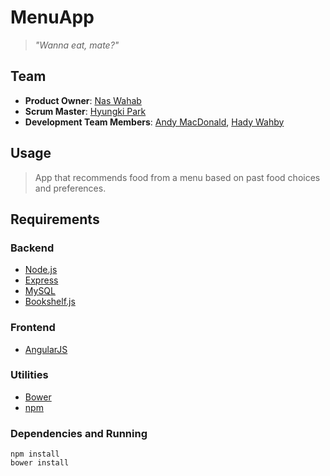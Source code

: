 # MenuApp

> *"Wanna eat, mate?"*

## Team

  - __Product Owner__: [Nas Wahab](https://github.com/bllnd)
  - __Scrum Master__: [Hyungki Park](https://github.com/hyungkip)
  - __Development Team Members__: [Andy MacDonald](https://github.com/andrewomacdonald), [Hady Wahby](https://github.com/hwahby)

## Usage

> App that recommends food from a menu based on past food choices and preferences.

## Requirements

### Backend
- [Node.js](https://nodejs.org/)
- [Express](http://expressjs.com/)
- [MySQL](https://www.mysql.com/)
- [Bookshelf.js](http://bookshelfjs.org/)

### Frontend
- [AngularJS](https://angularjs.org/)

### Utilities
- [Bower](http://bower.io/)
- [npm](https://www.npmjs.com/)

### Dependencies and Running

```
npm install
bower install
```
